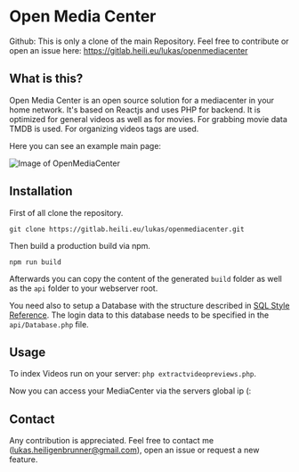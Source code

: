 # Open Media Center

Github: This is only a clone of the main Repository.
Feel free to contribute or open an issue here: https://gitlab.heili.eu/lukas/openmediacenter

## What is this?
Open Media Center is an open source solution for a mediacenter in your home network.
It's based on Reactjs and  uses PHP for backend.
It is optimized for general videos as well as for movies. 
For grabbing movie data TMDB is used. 
For organizing videos tags are used.

Here you can see an example main page:

![Image of OpenMediaCenter](https://i.ibb.co/2PC3fmk/Screenshot-20200604-163448.png)

## Installation
First of all clone the repository.

`git clone https://gitlab.heili.eu/lukas/openmediacenter.git`

Then build a production build via npm. 

`npm run build`

Afterwards you can copy the content of the generated `build` folder as well as the `api` folder to your webserver root. 

You need also to setup a Database with the structure described in [SQL Style Reference](https://gitlab.heili.eu/lukas/openmediacenter/-/blob/master/database.sql). 
The login data to this database needs to be specified in the `api/Database.php` file.
 
## Usage
To index Videos run on your server: `php extractvideopreviews.php`.

Now you can access your MediaCenter via the servers global ip (:

## Contact
Any contribution is appreciated. 
Feel free to contact me (lukas.heiligenbrunner@gmail.com), open an issue or request a new feature. 

